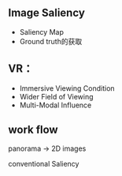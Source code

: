 ## Image Saliency
- Saliency Map
- Ground truth的获取

## VR：
- Immersive Viewing Condition
- Wider Field of Viewing
- Multi-Modal Influence

## work flow
panorama -> 2D images

conventional Saliency
